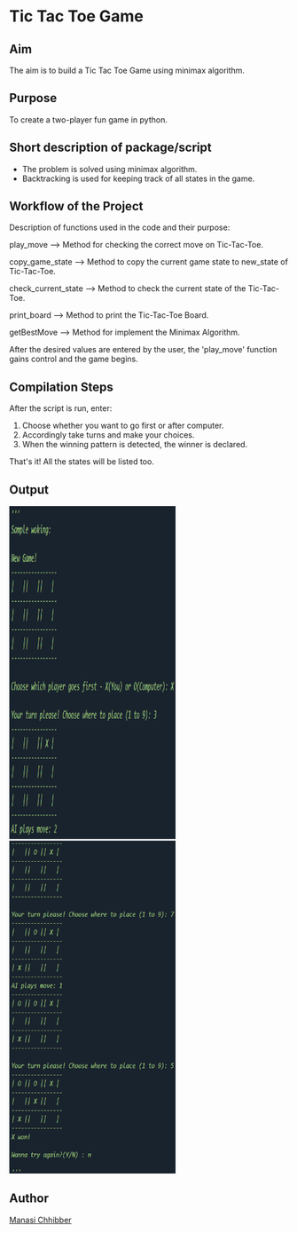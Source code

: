 # Tic Tac Toe Game 

## Aim

The aim is to build a Tic Tac Toe Game using minimax algorithm.


## Purpose

To create a two-player fun game in python.


## Short description of package/script

- The problem is solved using minimax algorithm.
- Backtracking is used for keeping track of all states in the game.


## Workflow of the Project

Description of functions used in the code and their purpose:

play_move --> Method for checking the correct move on Tic-Tac-Toe.

copy_game_state --> Method to copy the current game state to new_state of Tic-Tac-Toe.

check_current_state --> Method to check the current state of the Tic-Tac-Toe.

print_board --> Method to print the Tic-Tac-Toe Board.

getBestMove --> Method for implement the Minimax Algorithm.

After the desired values are entered by the user, the 'play_move' function gains control and the game begins.


## Compilation Steps

After the script is run, enter:

1. Choose whether you want to go first or after computer.
2. Accordingly take turns and make your choices.
3. When the winning pattern is detected, the winner is declared.

That's it! All the states will be listed too.


## Output

<img width = 300 height = 600 src="../Tic Tac Toe Game/Images/ss1.png">
<img width = 300 height = 600 src="../Tic Tac Toe Game/Images/ss2.png">


## Author

[Manasi Chhibber](https://github.com/Manasi2001)

